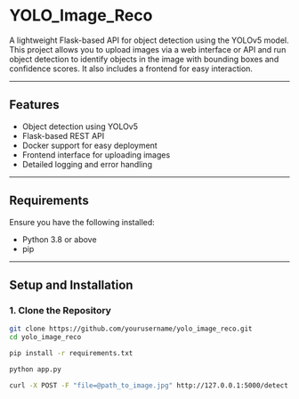 # YOLO_Image_Reco

A lightweight Flask-based API for object detection using the YOLOv5 model. This project allows you to upload images via a web interface or API and run object detection to identify objects in the image with bounding boxes and confidence scores. It also includes a frontend for easy interaction.

---

## Features
- Object detection using YOLOv5
- Flask-based REST API
- Docker support for easy deployment
- Frontend interface for uploading images
- Detailed logging and error handling




---

## Requirements
Ensure you have the following installed:
- Python 3.8 or above
- pip

---

## Setup and Installation

### 1. Clone the Repository
```bash
git clone https://github.com/yourusername/yolo_image_reco.git
cd yolo_image_reco

pip install -r requirements.txt

python app.py

curl -X POST -F "file=@path_to_image.jpg" http://127.0.0.1:5000/detect
